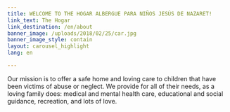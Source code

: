 ```yaml
---
title: WELCOME TO THE HOGAR ALBERGUE PARA NIÑOS JESÚS DE NAZARET!
link_text: The Hogar
link_destination: /en/about
banner_image: /uploads/2018/02/25/car.jpg
banner_image_style: contain
layout: carousel_highlight
lang: en

---
```

Our mission is to offer a safe home and loving care to children that have been victims of abuse or neglect. We provide for all of their needs, as a loving family does: medical and mental health care, educational and social guidance, recreation, and lots of love.